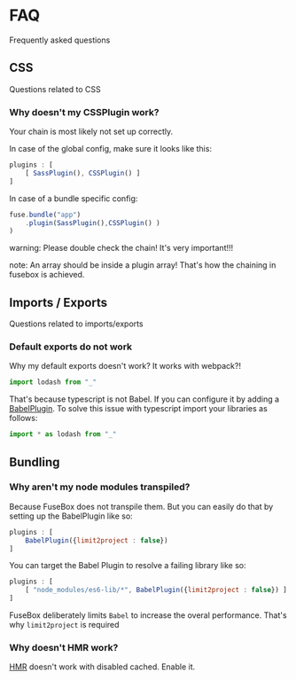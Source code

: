 # FAQ

Frequently asked questions

## CSS

Questions related to CSS

### Why doesn't my CSSPlugin work?
Your chain is most likely not set up correctly. 

In case of the global config, make sure it looks like this:

```js
plugins : [
    [ SassPlugin(), CSSPlugin() ]
]
```

In case of a bundle specific config:

```js
fuse.bundle("app")
    .plugin(SassPlugin(),CSSPlugin() )
)
```

warning: Please double check the chain! It's very important!!!

note: An array should be inside a plugin array! That's how the chaining in fusebox is achieved.

## Imports / Exports
Questions related to imports/exports

### Default exports do not work

Why my default exports doesn't work? It works with webpack?!

```js
import lodash from "_"
```

That's because typescript is not Babel. If you can configure it by adding a [BabelPlugin](/plugins/babelplugin).  To solve this issue with typescript import your libraries as follows:


```js
import * as lodash from "_"
```

## Bundling

### Why aren't my node modules transpiled?

Because FuseBox does not transpile them. But you can easily do that by setting up the BabelPlugin like so:

```js
plugins : [
    BabelPlugin({limit2project : false})
]
```

You can target the Babel Plugin to resolve a failing library like so:

```js
plugins : [
    [ "node_modules/es6-lib/*", BabelPlugin({limit2project : false}) ]
]
```


FuseBox deliberately limits `Babel` to increase the overal performance. That's why `limit2project` is required 


### Why doesn't HMR work?

[HMR](/page/development#hot-module-reload) doesn't work with disabled cached. Enable it.